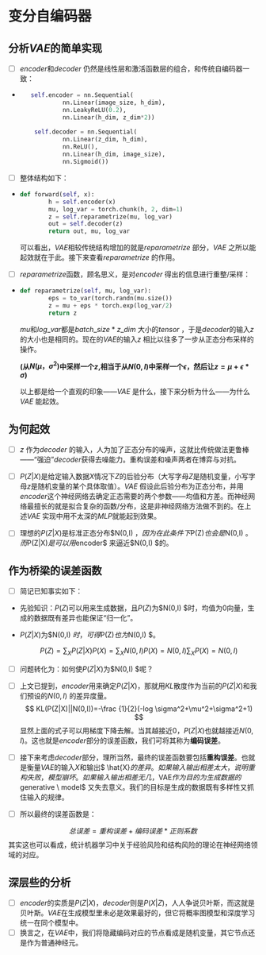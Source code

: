 # 变分自编码器

## 分析$VAE$的简单实现

- [ ] $encoder$和$decoder$ 仍然是线性层和激活函数层的组合，和传统自编码器一致：

- ```python
     self.encoder = nn.Sequential(
              nn.Linear(image_size, h_dim),
              nn.LeakyReLU(0.2),
              nn.Linear(h_dim, z_dim*2))
      
      self.decoder = nn.Sequential(
              nn.Linear(z_dim, h_dim),
              nn.ReLU(),
              nn.Linear(h_dim, image_size),
              nn.Sigmoid())
     ```
- [ ] 整体结构如下：

- ```python
  def forward(self, x):
          h = self.encoder(x)
          mu, log_var = torch.chunk(h, 2, dim=1)  
          z = self.reparametrize(mu, log_var)
          out = self.decoder(z)
          return out, mu, log_var
  ```

  可以看出，$VAE$相较传统结构增加的就是$reparametrize$ 部分，$VAE$ 之所以能起效就在于此。接下来查看$reparametrize$ 的作用。

- [ ] $reparametrize$函数，顾名思义，是对$encoder$ 得出的信息进行重整/采样：

- ```python
  def reparametrize(self, mu, log_var):
          eps = to_var(torch.randn(mu.size())
          z = mu + eps * torch.exp(log_var/2)    
          return z
  ```

  $mu$和$log \_ var$都是$batch \_size*z \_dim$ 大小的$tensor$ ，于是$decoder$的输入$z$ 的大小也是相同的。现在的$VAE$的输入$z$ 相比以往多了一步从正态分布采样的操作。

  **(从$N(\mu ， \sigma^2)$中采样一个$z$,相当于从$N(0,I)$中采样一个$\epsilon$，然后让$z= \mu+\epsilon*\sigma$)**

  

  

  以上都是给一个直观的印象——$VAE$ 是什么，接下来分析为什么——为什么$VAE$ 能起效。

  

## 为何起效

- [ ] $z$ 作为$decoder$ 的输入，人为加了正态分布的噪声，这就比传统做法更鲁棒——“强迫”$decoder$获得去噪能力。重构误差和噪声两者在博弈与对抗。

- [ ] $P(Z|X)$是给定输入数据$X$情况下$Z$的后验分布（大写字母$Z$是随机变量，小写字母$z$是随机变量的某个具体取值）。$VAE$ 假设此后验分布为正态分布，并用$encoder$这个神经网络去确定正态需要的两个参数——均值和方差。而神经网络最擅长的就是拟合复杂的函数/分布，这是非神经网络方法做不到的。在上述$VAE$ 实现中用不太深的$MLP$就能起到效果。

- [ ] 理想的$P(Z|X)$是标准正态分布$N(0,I) $，因为在此条件下$P(Z)$也会是$N(0,I) $。而$P(Z|X)$是可以用$encoder$ 来逼近$N(0,I) $的。



## 作为桥梁的误差函数

- [ ] 简记已知事实如下：

- 先验知识：$P(Z)$可以用来生成数据，且$P(Z)$为$N(0,I) $时，均值为0向量，生成的数据既有差异也能保证“归一化”。

- $P(Z|X)$为$N(0,I) $时，可得$P(Z)$也为$N(0,I) $。

  

  $$
  P(Z)= \sum_ X P(Z|X)P(X)=\sum_ X N(0,I)P(X)=N(0,I)\sum_ X P(X)=N(0,I)
  $$





- [ ] 问题转化为：如何使$P(Z|X)$为$N(0,I) $呢？

  

- [ ] 上文已提到，$encoder$用来确定$P(Z|X)$，那就用$KL$散度作为当前的$P(Z|X)$和我们预设的$N(0,I)$ 的差异度量。
$$
KL(P(Z|X)||N(0,I))=-\frac {1}{2}(-log \sigma^2+\mu^2+\sigma^2+1)
$$
  显然上面的式子可以用梯度下降去解。当其越接近$0$，$P(Z|X)$也就越接近$N(0,I)$。这也就是$encoder$部分的误差函数，我们可将其称为**编码误差**。

- [ ] 接下来考虑$decoder$部分，理所当然，最终的误差函数要包括**重构误差**。也就是衡量$VAE$的输入$X$和输出$ \hat{X}$的差异。如果输入输出相差太大，说明重构失败，模型崩坏。如果输入输出相差无几，$VAE$作为目的为生成数据的$generative \  model$ 又失去意义。我们的目标是生成的数据既有多样性又抓住输入的规律。

- [ ] 所以最终的误差函数是：


$$
总误差=重构误差+编码误差*正则系数
$$
​        其实这也可以看成，统计机器学习中关于经验风险和结构风险的理论在神经网络领域的对应。



## 深层些的分析

- [ ] $encoder$的实质是$P(Z|X)$，$decoder$则是$P(X|Z)$，人人争说贝叶斯，而这就是贝叶斯。$VAE$在生成模型里未必是效果最好的，但它将概率图模型和深度学习统一在同个模型中。
- [ ] 换言之，在$VAE$中，我们将隐藏编码对应的节点看成是随机变量，其它节点还是作为普通神经元。